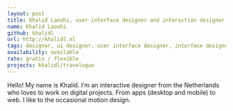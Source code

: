 ```yaml
---
layout: post
title: Khalid Laouhi, user interface designer and interaction designer, prototyper
name: Khalid Laouhi
github: khalidl
url: http://khalidl.nl
tags: designer, ui designer, user interface designer, interface designer, interaction designer, prototyper, motion designer
availability: available
rate: gratis / flexible
projects: khalidl/travelogue
---
```


Hello! My name is Khalid. I’m an interactive designer from the Netherlands who loves to work on digital projects. From apps (desktop and mobile) to web. I like to the occasional motion design.
